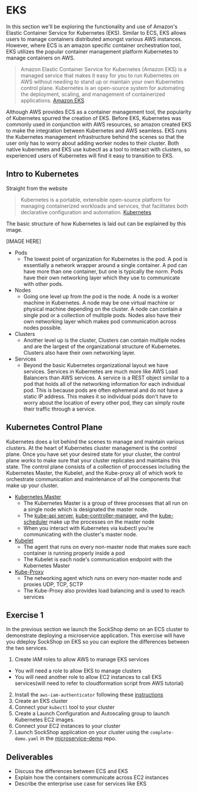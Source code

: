 # EKS

In this section we'll be exploring the functionality and use of Amazon's Elastic Container Service for Kubernetes (EKS). Similar to ECS, EKS allows users to manage containers distributed amongst various AWS instances. However, where ECS is an amazon specific container orchestration tool, EKS utilizes the popular container management platform Kubernetes to manage containers on AWS.

> Amazon Elastic Container Service for Kubernetes (Amazon EKS) is a managed service that makes it easy for you to run Kubernetes on AWS without needing to stand up or maintain your own Kubernetes control plane. Kubernetes is an open-source system for automating the deployment, scaling, and management of containerized applications. [Amazon EKS](https://docs.aws.amazon.com/eks/latest/userguide/what-is-eks.html)

Although AWS provides ECS as a container management tool, the popularity of Kubernetes spurred the creation of EKS. Before EKS, Kubernetes was commonly used in conjunction with AWS resources, so amazon created EKS to make the integration between Kubernetes and AWS seamless. EKS runs the Kubernetes management infrastructure behind the scenes so that the user only has to worry about adding worker nodes to their cluster. Both native kubernetes and EKS use kubectl as a tool to interact with clusters, so experienced users of Kubernetes will find it easy to transition to EKS. 

## Intro to Kubernetes
Straight from the website

>Kubernetes is a portable, extensible open-source platform for managing containerized workloads and services, that facilitates both declarative configuration and automation. [Kubernetes](https://kubernetes.io/docs/concepts/overview/what-is-kubernetes/#what-kubernetes-and-k8s-mean)

The basic structure of how Kubernetes is laid out can be explained by this image.

[IMAGE HERE]

- Pods
    - The lowest point of organization for Kubernetes is the pod. A pod is essentially a network wrapper around a single container. A pod can have more than one container, but one is typically the norm. Pods have their own networking layer which they use to communicate with other pods.
- Nodes
    - Going one level up from the pod is the node. A node is a worker machine in Kubernetes. A node may be one virtual machine or physical machine depending on the cluster. A node can contain a single pod or a collection of multiple pods. Nodes also have their own networking layer which makes pod communication across nodes possible.
- Clusters
    - Another level up is the cluster, Clusters can contain multiple nodes and are the largest of the organizational structure of Kubernetes. Clusters also have their own networking layer.
- Services
    - Beyond the basic Kubernetes organizational layout we have services. Services in Kubernetes are much more like AWS Load Balancers than AWS services. A service is a REST object similar to a pod that holds all of the networking information for each individual pod. This is because pods are often ephemeral and do not have a static IP address. This makes it so individual pods don't have to worry about the location of every other pod, they can simply route their traffic through a service.

## Kubernetes Control Plane

Kubernetes does a lot behind the scenes to manage and maintain various clusters. At the heart of Kubernetes cluster management is the control plane. Once you have set your desired state for your cluster, the control plane works to make sure that your cluster replicates and maintains this state. The control plane consists of a collection of proccesses including the Kubernetes Master, the Kubelet, and the Kube-proxy all of which work to orchestrate communication and maintenance of all the components that make up your cluster. 

- [Kubernetes Master](https://kubernetes.io/docs/concepts/)
  - The Kubernetes Master is a group of three processes that all run on a single node which is designated the master node.
  - The [kube-api server](https://kubernetes.io/docs/admin/kube-apiserver/), [kube-controller-manager](https://kubernetes.io/docs/admin/kube-controller-manager/), and the [kube-scheduler](https://kubernetes.io/docs/admin/kube-scheduler/) make up the processes on the master node
  - When you interact with Kubernetes via kubectl you're communicating with the cluster's master node.
- [Kubelet](https://kubernetes.io/docs/admin/kubelet/)
  - The agent that runs on every non-master node that makes sure each container is running properly inside a pod
  - The Kubelet is each node's communication endpoint with the Kubernetes Master 
- [Kube-Proxy](https://kubernetes.io/docs/admin/kube-proxy/)
  - The networking agent which runs on every non-master node and proxies UDP, TCP, SCTP
  - The Kube-Proxy also provides load balancing and is used to reach services

## Exercise 1

In the previous section we launch the SockShop demo on an ECS cluster to demonstrate deploying a microservice application. This exercise will have you ddeploy SockShop on EKS so you can explore the differences between the two services.

1. Create IAM roles to allow AWS to manage EKS services
  - You will need a role to allow EKS to manage clusters
  - You will need another role to allow EC2 instances to call EKS services(will need to refer to cloudformation script from AWS tutorial)
2. Install the `aws-iam-authenticator` following these [instructions](https://docs.aws.amazon.com/eks/latest/userguide/install-aws-iam-authenticator.html)
3. Create an EKS cluster
4. Connect your `kubectl` tool to your cluster
5. Create a Launch Configuration and Autoscaling group to launch Kubernetes EC2 images.
6. Connect your EC2 instances to your cluster
7. Launch SockShop application on your cluster using the `complete-demo.yaml` in the [microservice-demo](https://github.com/liatrio/microservices-demo) repo.
## Deliverables

- Discuss the differences between ECS and EKS
- Explain how the containers communicate across EC2 instances
- Describe the enterprise use case for services like EKS
